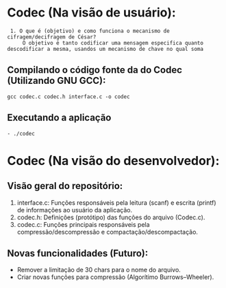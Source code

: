 

Codec (Na visão de usuário):
========

```
 1. O que é (objetivo) e como funciona o mecanismo de cifragem/decifragem de César?
     O objetivo é tanto codificar uma mensagem especifica quanto descodificar a mesma, usandos um mecanismo de chave no qual soma 
```

Compilando o código fonte da do Codec (Utilizando GNU GCC):
-----------
```
gcc codec.c codec.h interface.c -o codec
```

Executando a aplicação
-----------
```
- ./codec
```

Codec (Na visão do desenvolvedor):
========

Visão geral do repositório:
-----------
1. interface.c: Funções responsáveis pela leitura (scanf) e escrita (printf) de informações ao usuário da aplicação.
2. codec.h: Definições (protótipo) das funções do arquivo (Codec.c).
3. codec.c: Funções principais responsáveis pela compressão/descompressão e compactação/descompactação.

Novas funcionalidades (Futuro):
-----------
- Remover a limitação de 30 chars para o nome do arquivo.
- Criar novas funções para compressão (Algorítimo Burrows–Wheeler).
